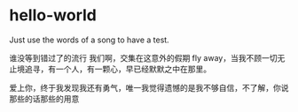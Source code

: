 # hello-world
Just use the words of a song to have a test. 


谁没等到错过了的流行
我们啊，交集在这意外的假期
fly away，当我不顾一切无止境追寻，有一个人，有一颗心，早已经默默之中在那里。

爱上你，终于我发现我还有勇气，唯一我觉得遗憾的是我不够自信，不了解，你说那些的话那些的用意
